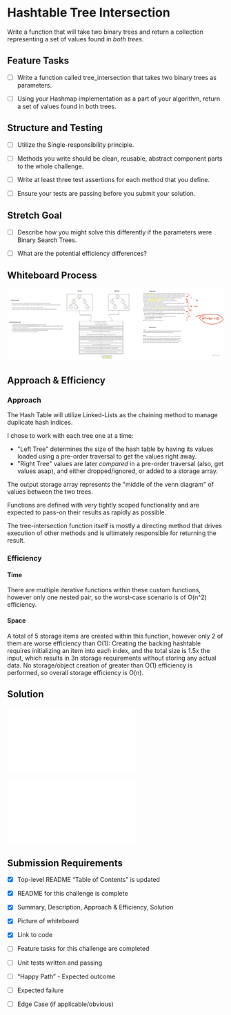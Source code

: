 # Hashtable Tree Intersection

Write a function that will take two binary trees and return a collection representing a set of values found in *both trees*.

## Feature Tasks

- [ ] Write a function called tree_intersection that takes two binary trees as parameters.

- [ ] Using your Hashmap implementation as a part of your algorithm, return a set of values found in both trees.

## Structure and Testing

- [ ] Utilize the Single-responsibility principle.

- [ ] Methods you write should be clean, reusable, abstract component parts to the whole challenge.

- [ ] Write at least three test assertions for each method that you define.

- [ ] Ensure your tests are passing before you submit your solution.

## Stretch Goal

- [ ] Describe how you might solve this differently if the parameters were Binary Search Trees.

- [ ] What are the potential efficiency differences?

## Whiteboard Process
<!-- Embedded whiteboard image -->

![whiteboard image](hashtables-tree-intersection.jpg)

## Approach & Efficiency
<!-- What approach did you take? Why? What is the Big O space/time for this approach? -->

### Approach

The Hash Table will utilize Linked-Lists as the chaining method to manage duplicate hash indices.

I chose to work with each tree one at a time:

- "Left Tree" determines the size of the hash table by having its values loaded using a pre-order traversal to get the values right away.
- "Right Tree" values are later *compared* in a pre-order traversal (also, get values asap), and either dropped/ignored, or added to a storage array.

The output storage array represents the "middle of the venn diagram" of values between the two trees.

Functions are defined with very tightly scoped functionality and are expected to pass-on their results as rapidly as possible.

The tree-intersection function itself is mostly a directing method that drives execution of other methods and is ultimately responsible for returning the result.

### Efficiency

#### Time

There are multiple iterative functions within these custom functions, however only one nested pair, so the worst-case
scenario is of O(n^2) efficiency.

#### Space

A total of 5 storage items are created within this function, however only 2 of them are worse efficiency than O(1):
Creating the backing hashtable requires initializing an item into each index, and the total size is 1.5x the input,
which results in 3n storage requirements without storing any actual data. No storage/object creation of greater than
O(1) efficiency is performed, so overall storage efficiency is O(n).

## Solution
<!-- Show how to run your code, and examples of it in action -->

![Link to Code](../../lib/src/main/java/treeIntersections/TreeIntersections.java)

![Link to Tests](../../lib/src/main/java/datastructures/lib/src/test/java/treeIntersections/TreeIntersectionsTests.java)

## Submission Requirements

- [X] Top-level README “Table of Contents” is updated

- [X] README for this challenge is complete

- [X] Summary, Description, Approach & Efficiency, Solution

- [X] Picture of whiteboard

- [X] Link to code

- [ ] Feature tasks for this challenge are completed

- [ ] Unit tests written and passing

- [ ] “Happy Path” - Expected outcome

- [ ] Expected failure

- [ ] Edge Case (if applicable/obvious)
